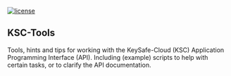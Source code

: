 [![license](https://img.shields.io/github/license/mashape/apistatus.svg)](https://opensource.org/licenses/MIT)

## KSC-Tools
Tools, hints and tips for working with the KeySafe-Cloud (KSC) Application Programming Interface (API). Including (example) scripts to help with certain tasks, or to clarify the API documentation.
